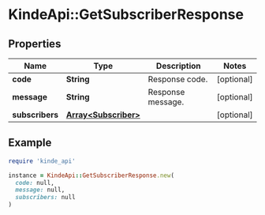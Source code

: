 # KindeApi::GetSubscriberResponse

## Properties

| Name | Type | Description | Notes |
| ---- | ---- | ----------- | ----- |
| **code** | **String** | Response code. | [optional] |
| **message** | **String** | Response message. | [optional] |
| **subscribers** | [**Array&lt;Subscriber&gt;**](Subscriber.md) |  | [optional] |

## Example

```ruby
require 'kinde_api'

instance = KindeApi::GetSubscriberResponse.new(
  code: null,
  message: null,
  subscribers: null
)
```

